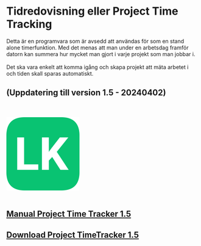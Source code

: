 # Tidredovisning eller Project Time Tracking 

Detta är en programvara som är avsedd att användas för som en stand alone timerfunktion. Med det menas att man under en arbetsdag framför datorn kan summera hur mycket man gjort i varje projekt som man jobbar i. </br></br>
Det ska vara enkelt att komma igång och skapa projekt att mäta arbetet i och tiden skall sparas automatiskt.<br/>
## (Uppdatering till version 1.5 - 20240402)
<br/><br/>
![LK icon](assets/logo.png)<br/>
<br/>

[Manual Project Time Tracker 1.5](assets/Manual_ProjectTimeTracker_1.5_20240402.pdf)
-
[Download Project TimeTracker 1.5](assets/ProjectTimeTrackerSetup_1.5_20240405.msi)
-